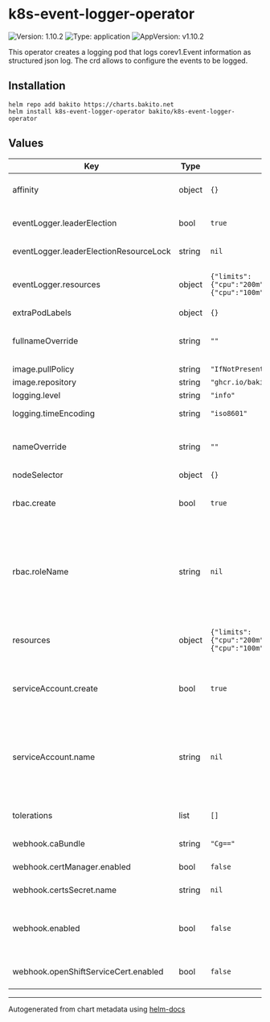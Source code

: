 # k8s-event-logger-operator

![Version: 1.10.2](https://img.shields.io/badge/Version-1.10.2-informational?style=flat-square) ![Type: application](https://img.shields.io/badge/Type-application-informational?style=flat-square) ![AppVersion: v1.10.2](https://img.shields.io/badge/AppVersion-v1.10.2-informational?style=flat-square)

This operator creates a logging pod that logs corev1.Event information as structured json log. The crd allows to configure the events to be logged.

## Installation

```console
helm repo add bakito https://charts.bakito.net
helm install k8s-event-logger-operator bakito/k8s-event-logger-operator
```

## Values

| Key | Type | Default | Description                                                                                                                 |
|-----|------|---------|-----------------------------------------------------------------------------------------------------------------------------|
| affinity | object | `{}` | Assign custom [affinity] rules to the deployment                                                                            |
| eventLogger.leaderElection | bool | `true` | Enable leader election for the controller                                                                                   |
| eventLogger.leaderElectionResourceLock | string | `nil` | Leader election lock type                                                                                                   |
| eventLogger.resources | object | `{"limits":{"cpu":"200m","memory":"256Mi"},"requests":{"cpu":"100m","memory":"64Mi"}}` | Resource limits and requests for the operator pods.                                                                         |
| extraPodLabels | object | `{}` | Extra pod labels. |                                                                                                          |
| fullnameOverride | string | `""` | String to fully override "argo-rollouts.fullname" template                                                                  |
| image.pullPolicy | string | `"IfNotPresent"` | Image pull policy                                                                                                           |
| image.repository | string | `"ghcr.io/bakito/k8s-event-logger"` | Repository to use                                                                                                           |
| logging.level | string | `"info"` | Log level                                                                                                                   |
| logging.timeEncoding | string | `"iso8601"` | Log time encoding                                                                                                           |
| nameOverride | string | `""` | String to partially override "argo-rollouts.fullname" template                                                              |
| nodeSelector | object | `{}` | [Node selector]                                                                                                             |
| rbac.create | bool | `true` | Specifies whether rbac should be created                                                                                    |
| rbac.roleName | string | `nil` | The name of the role and clusterrole to use. If not set and create is true, a name is generated using the fullname template |
| resources | object | `{"limits":{"cpu":"200m","memory":"512Mi"},"requests":{"cpu":"100m","memory":"128Mi"}}` | Resource limits and requests for the operator pods.                                                                         |
| serviceAccount.create | bool | `true` | Specifies whether a service account should be created                                                                       |
| serviceAccount.name | string | `nil` | The name of the service account to use. If not set and create is true, a name is generated using the fullname template      |
| tolerations | list | `[]` | [Tolerations] for use with node taints                                                                                      |
| webhook.caBundle | string | `"Cg=="` | certificate ca bundle                                                                                                       |
| webhook.certManager.enabled | bool | `false` | Enable cert manager setup                                                                                                   |
| webhook.certsSecret.name | string | `nil` | Certificate secret name                                                                                                     |
| webhook.enabled | bool | `false` | Specifies whether validation webhook should be created.                                                                     |
| webhook.openShiftServiceCert.enabled | bool | `false` | Enable OpenShift service certificate                                                                                        |

----------------------------------------------
Autogenerated from chart metadata using [helm-docs](https://github.com/norwoodj/helm-docs)

